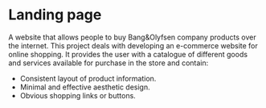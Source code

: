 # Landing page

A website that allows people to buy Bang&Olyfsen company products over the internet. This project deals with developing an e-commerce website for online shopping. It provides the user with a catalogue of different goods and services available for purchase in the store and contain: 
- Consistent layout of product information.
- Minimal and effective aesthetic design.
- Obvious shopping links or buttons.
